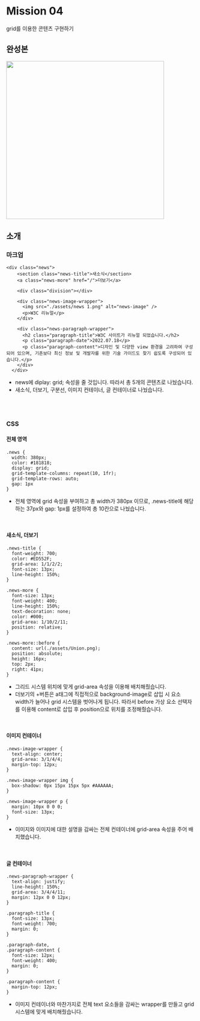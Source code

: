 # Mission 04
grid를 이용한 콘텐츠 구현하기

## 완성본
<img width="420" src="https://github.com/yxxung/home-work/assets/74893676/3a49779f-b746-4bc0-a143-9a474545e2b8.png"/>
<br />


## 소개
### 마크업
```
<div class="news">
    <section class="news-title">새소식</section>
    <a class="news-more" href="/">더보기</a>

    <div class="division"></div>

    <div class="news-image-wrapper">
      <img src="./assets/news 1.png" alt="news-image" />
      <p>W3C 리뉴얼</p>
    </div>

    <div class="news-paragraph-wrapper">
      <h2 class="paragraph-title">W3C 사이트가 리뉴얼 되었습니다.</h2>
      <p class="paragraph-date">2022.07.18</p>
      <p class="paragraph-content">디자인 및 다양한 view 환경을 고려하여 구성되어 있으며, 기존보다 최신 정보 및 개발자를 위한 기술 가이드도 찾기 쉽도록 구성되어 있습니다.</p>
    </div>
  </div>
```
- news에 diplay: grid; 속성을 줄 것입니다. 따라서 총 5개의 콘텐츠로 나눴습니다.
- 새소식, 더보기, 구분선, 이미지 컨테이너, 글 컨테이너로 나눴습니다.


<br />
<br />

### CSS
#### 전체 영역
```
.news {
  width: 380px;
  color: #181818;
  display: grid;
  grid-template-columns: repeat(10, 1fr);
  grid-template-rows: auto;
  gap: 1px
}
```
- 전체 영역에 grid 속성을 부여하고 총 width가 380px 이므로, .news-title에 해당하는 37px와 gap: 1px를 설정하여 총 10칸으로 나눴습니다.

<br />

#### 새소식, 더보기
```
.news-title {
  font-weight: 700;
  color: #ED552F;
  grid-area: 1/1/2/2;
  font-size: 13px;
  line-height: 150%;
}

.news-more {
  font-size: 13px;
  font-weight: 400;
  line-height: 150%;
  text-decoration: none;
  color: #000;
  grid-area: 1/10/2/11;
  position: relative;
}

.news-more::before {
  content: url(./assets/Union.png);
  position: absolute;
  height: 16px;
  top: 2px;
  right: 41px;
}
```
- 그리드 시스템 위치에 맞게 grid-area 속성을 이용해 배치해줬습니다.
- 더보기의 +버튼은 a태그에 직접적으로 background-image로 삽입 시 요소 width가 늘어나 grid 시스템을 벗어나게 됩니다. 따라서 before 가상 요소 선택자를 이용해 content로 삽입 후 position으로 위치를 조정해줬습니다.

<br />

#### 이미지 컨테이너
```
.news-image-wrapper {
  text-align: center;
  grid-area: 3/1/4/4;
  margin-top: 12px;
}

.news-image-wrapper img {
  box-shadow: 0px 15px 15px 5px #AAAAAA;
}

.news-image-wrapper p {
  margin: 10px 0 0 0;
  font-size: 13px;
}
```
- 이미지와 이미지에 대한 설명을 감싸는 전체 컨테이너에 grid-area 속성을 주어 배치했습니다.

<br />

#### 글 컨테이너
```
.news-paragraph-wrapper {
  text-align: justify;
  line-height: 150%;
  grid-area: 3/4/4/11;
  margin: 12px 0 0 12px;
}

.paragraph-title {
  font-size: 13px;
  font-weight: 700;
  margin: 0;
}

.paragraph-date,
.paragraph-content {
  font-size: 12px;
  font-weight: 400;
  margin: 0;
}

.paragraph-content {
  margin-top: 12px;
}
```
- 이미지 컨테이너와 마찬가지로 전체 text 요소들을 감싸는 wrapper를 만들고 grid 시스템에 맞게 배치해줬습니다.
